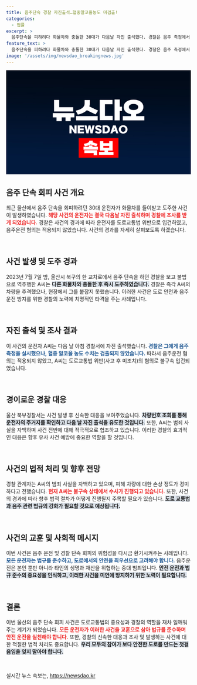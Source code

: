 ```yaml
---
title: 음주단속 경찰 자진출석…혈중알코올농도 미검출!
categories:
  - 법률
excerpt: >
  음주단속을 피하려다 화물차와 충돌한 30대가 다음날 자진 출석했다. 경찰은 음주 측정에서 음주 운전 혐의를 적용하지 못했으나, 사고 후 미조치 혐의로 조사 중이다. 충격적인 사건의 전말을 확인해보세요!
feature_text: >
  음주단속을 피하려다 화물차와 충돌한 30대가 다음날 자진 출석했다. 경찰은 음주 측정에서 음주 운전 혐의를 적용하지 못했으나, 사고 후 미조치 혐의로 조사 중이다. 충격적인 사건의 전말을 확인해보세요!
image: '/assets/img/newsdao_breakingnews.jpg'
---
```


<p><img src="/assets/img/newsdao_breakingnews.jpg" alt="ontimetimes 속보" /></p>

<h2 data-ke-size="size26">음주 단속 회피 사건 개요</h2>

<p data-ke-size="size16">최근 울산에서 음주 단속을 회피하려던 30대 운전자가 화물차를 들이받고 도주한 사건이 발생하였습니다. <b><span style="color: #ee2323;">해당 사건의 운전자는 결국 다음날 자진 출석하며 경찰에 조사를 받게 되었습니다.</span></b> 경찰은 사건의 경과에 따라 운전자를 도로교통법 위반으로 입건하였고, 음주운전 혐의는 적용되지 않았습니다. 사건의 경과를 자세히 살펴보도록 하겠습니다.</p>

<p data-ke-size="size16">&nbsp;</p>

<h2 data-ke-size="size26">사건 발생 및 도주 경과</h2>

<p data-ke-size="size16">2023년 7월 7일 밤, 울산시 북구의 한 교차로에서 음주 단속을 하던 경찰을 보고 불법으로 역주행한 A씨는 <b><span style="background-color: #21538527;">다른 화물차와 충돌한 후 즉시 도주하였습니다.</span></b> 경찰은 즉각 A씨의 차량을 추격했으나, 현장에서 그를 붙잡지 못했습니다. 이러한 사건은 도로 안전과 음주 운전 방지를 위한 경찰의 노력에 치명적인 타격을 주는 사례입니다.</p>

<p data-ke-size="size16">&nbsp;</p>

<h2 data-ke-size="size26">자진 출석 및 조사 결과</h2>

<p data-ke-size="size16">이 사건의 운전자 A씨는 다음 날 아침 경찰서에 자진 출석했습니다. <b><span style="color: #1a5490;">경찰은 그에게 음주 측정을 실시했으나, 혈중 알코올 농도 수치는 검출되지 않았습니다.</span></b> 따라서 음주운전 혐의는 적용되지 않았고, A씨는 도로교통법 위반(사고 후 미조치)의 혐의로 불구속 입건되었습니다.</p>

<p data-ke-size="size16">&nbsp;</p>

<h2 data-ke-size="size26">경이로운 경찰 대응</h2>

<p data-ke-size="size16">울산 북부경찰서는 사건 발생 후 신속한 대응을 보여주었습니다. <b><span style="background-color: #21538527;">차량번호 조회를 통해 운전자의 주거지를 확인하고 다음 날 자진 출석을 유도한 것입니다.</span></b> 또한, A씨는 범죄 사실을 자백하며 사건 전반에 대해 적극적으로 협조하고 있습니다. 이러한 경찰의 효과적인 대응은 향후 유사 사건 예방에 중요한 역할을 할 것입니다.</p>

<p data-ke-size="size16">&nbsp;</p>

<h2 data-ke-size="size26">사건의 법적 처리 및 향후 전망</h2>

<p data-ke-size="size16">경찰 관계자는 A씨의 범죄 사실을 자백하고 있으며, 피해 차량에 대한 손상 정도가 경미하다고 전했습니다. <b><span style="color: #ee2323;">현재 A씨는 불구속 상태에서 수사가 진행되고 있습니다.</span></b> 또한, 사건의 경과에 따라 향후 법적 절차가 어떻게 진행될지 주목할 필요가 있습니다. <b><span style="background-color: #21538527;">도로 교통법과 음주 관련 법규의 강화가 필요할 것으로 예상됩니다.</span></b></p>

<p data-ke-size="size16">&nbsp;</p>

<h2 data-ke-size="size26">사건의 교훈 및 사회적 메시지</h2>

<p data-ke-size="size16">이번 사건은 음주 운전 및 경찰 단속 회피의 위험성을 다시금 환기시켜주는 사례입니다. <b><span style="color: #1a5490;">모든 운전자는 법규를 준수하고, 도로에서의 안전을 최우선으로 고려해야 합니다.</span></b> 음주운전은 본인 뿐만 아니라 타인의 생명과 재산을 위협하는 중대 범죄입니다. <b><span style="background-color: #21538527;">안전 운전과 법규 준수의 중요성을 인식하고, 이러한 사건을 미연에 방지하기 위한 노력이 필요합니다.</span></b></p>

<p data-ke-size="size16">&nbsp;</p>

<h2 data-ke-size="size26">결론</h2>

<p data-ke-size="size16">이번 울산의 음주 단속 회피 사건은 도로교통법의 중요성과 경찰의 역할을 재차 일깨워주는 계기가 되었습니다. <b><span style="color: #ee2323;">모든 운전자가 이러한 사건을 교훈으로 삼아 법규를 준수하며 안전 운전을 실천해야 합니다.</span></b> 또한, 경찰의 신속한 대응과 조사 및 발생하는 사건에 대한 적절한 법적 처리도 중요합니다. <b><span style="background-color: #21538527;">우리 모두의 참여가 보다 안전한 도로를 만드는 첫걸음임을 잊지 말아야 합니다.</span></b></p>

<p data-ke-size="size16">&nbsp;</p>
실시간 뉴스 속보는, <a href="https://newsdao.kr" rel="dofollow">https://newsdao.kr</a>


